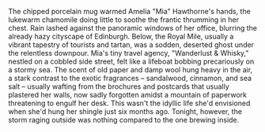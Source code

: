 The chipped porcelain mug warmed Amelia "Mia" Hawthorne's hands, the lukewarm chamomile doing little to soothe the frantic thrumming in her chest.  Rain lashed against the panoramic windows of her office, blurring the already hazy cityscape of Edinburgh.  Below, the Royal Mile, usually a vibrant tapestry of tourists and tartan, was a sodden, deserted ghost under the relentless downpour.  Mia's tiny travel agency, "Wanderlust & Whisky," nestled on a cobbled side street, felt like a lifeboat bobbing precariously on a stormy sea.  The scent of old paper and damp wool hung heavy in the air, a stark contrast to the exotic fragrances – sandalwood, cinnamon, and sea salt – usually wafting from the brochures and postcards that usually plastered her walls, now sadly forgotten amidst a mountain of paperwork threatening to engulf her desk.  This wasn't the idyllic life she'd envisioned when she'd hung her shingle just six months ago.  Tonight, however, the storm raging outside was nothing compared to the one brewing inside.
